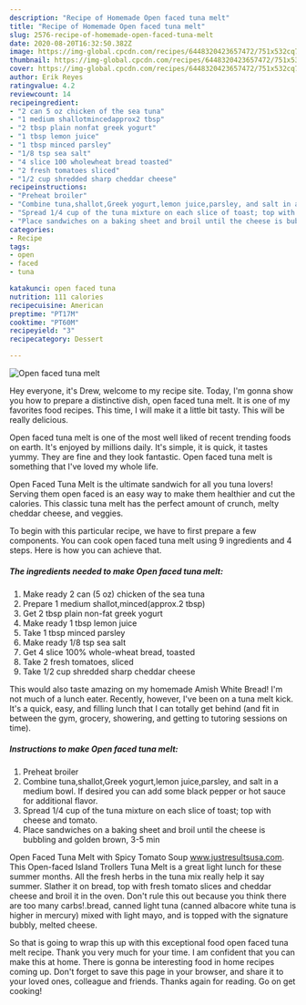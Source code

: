 ```yaml
---
description: "Recipe of Homemade Open faced tuna melt"
title: "Recipe of Homemade Open faced tuna melt"
slug: 2576-recipe-of-homemade-open-faced-tuna-melt
date: 2020-08-20T16:32:50.382Z
image: https://img-global.cpcdn.com/recipes/6448320423657472/751x532cq70/open-faced-tuna-melt-recipe-main-photo.jpg
thumbnail: https://img-global.cpcdn.com/recipes/6448320423657472/751x532cq70/open-faced-tuna-melt-recipe-main-photo.jpg
cover: https://img-global.cpcdn.com/recipes/6448320423657472/751x532cq70/open-faced-tuna-melt-recipe-main-photo.jpg
author: Erik Reyes
ratingvalue: 4.2
reviewcount: 14
recipeingredient:
- "2 can 5 oz chicken of the sea tuna"
- "1 medium shallotmincedapprox2 tbsp"
- "2 tbsp plain nonfat greek yogurt"
- "1 tbsp lemon juice"
- "1 tbsp minced parsley"
- "1/8 tsp sea salt"
- "4 slice 100 wholewheat bread toasted"
- "2 fresh tomatoes sliced"
- "1/2 cup shredded sharp cheddar cheese"
recipeinstructions:
- "Preheat broiler"
- "Combine tuna,shallot,Greek yogurt,lemon juice,parsley, and salt in a medium bowl. If desired you can add some black pepper or hot sauce for additional flavor."
- "Spread 1/4 cup of the tuna mixture on each slice of toast; top with cheese and tomato."
- "Place sandwiches on a baking sheet and broil until the cheese is bubbling and golden brown, 3-5 min"
categories:
- Recipe
tags:
- open
- faced
- tuna

katakunci: open faced tuna 
nutrition: 111 calories
recipecuisine: American
preptime: "PT17M"
cooktime: "PT60M"
recipeyield: "3"
recipecategory: Dessert

---
```



![Open faced tuna melt](https://img-global.cpcdn.com/recipes/6448320423657472/751x532cq70/open-faced-tuna-melt-recipe-main-photo.jpg)

Hey everyone, it's Drew, welcome to my recipe site. Today, I'm gonna show you how to prepare a distinctive dish, open faced tuna melt. It is one of my favorites food recipes. This time, I will make it a little bit tasty. This will be really delicious.

Open faced tuna melt is one of the most well liked of recent trending foods on earth. It's enjoyed by millions daily. It's simple, it is quick, it tastes yummy. They are fine and they look fantastic. Open faced tuna melt is something that I've loved my whole life.

Open Faced Tuna Melt is the ultimate sandwich for all you tuna lovers! Serving them open faced is an easy way to make them healthier and cut the calories. This classic tuna melt has the perfect amount of crunch, melty cheddar cheese, and veggies.


To begin with this particular recipe, we have to first prepare a few components. You can cook open faced tuna melt using 9 ingredients and 4 steps. Here is how you can achieve that.

<!--inarticleads1-->

##### The ingredients needed to make Open faced tuna melt:

1. Make ready 2 can (5 oz) chicken of the sea tuna
1. Prepare 1 medium shallot,minced(approx.2 tbsp)
1. Get 2 tbsp plain non-fat greek yogurt
1. Make ready 1 tbsp lemon juice
1. Take 1 tbsp minced parsley
1. Make ready 1/8 tsp sea salt
1. Get 4 slice 100% whole-wheat bread, toasted
1. Take 2 fresh tomatoes, sliced
1. Take 1/2 cup shredded sharp cheddar cheese


This would also taste amazing on my homemade Amish White Bread! I&#39;m not much of a lunch eater. Recently, however, I&#39;ve been on a tuna melt kick. It&#39;s a quick, easy, and filling lunch that I can totally get behind (and fit in between the gym, grocery, showering, and getting to tutoring sessions on time). 

<!--inarticleads2-->

##### Instructions to make Open faced tuna melt:

1. Preheat broiler
1. Combine tuna,shallot,Greek yogurt,lemon juice,parsley, and salt in a medium bowl. If desired you can add some black pepper or hot sauce for additional flavor.
1. Spread 1/4 cup of the tuna mixture on each slice of toast; top with cheese and tomato.
1. Place sandwiches on a baking sheet and broil until the cheese is bubbling and golden brown, 3-5 min


Open Faced Tuna Melt with Spicy Tomato Soup www.justresultsusa.com. This Open-faced Island Trollers Tuna Melt is a great light lunch for these summer months. All the fresh herbs in the tuna mix really help it say summer. Slather it on bread, top with fresh tomato slices and cheddar cheese and broil it in the oven. Don&#39;t rule this out because you think there are too many carbs!.bread, canned light tuna (canned albacore white tuna is higher in mercury) mixed with light mayo, and is topped with the signature bubbly, melted cheese. 

So that is going to wrap this up with this exceptional food open faced tuna melt recipe. Thank you very much for your time. I am confident that you can make this at home. There is gonna be interesting food in home recipes coming up. Don't forget to save this page in your browser, and share it to your loved ones, colleague and friends. Thanks again for reading. Go on get cooking!
